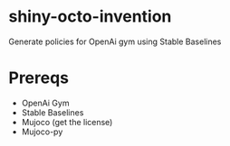 # shiny-octo-invention

Generate policies for OpenAi gym using Stable Baselines

# Prereqs
* OpenAi Gym
* Stable Baselines
* Mujoco (get the license)
* Mujoco-py
